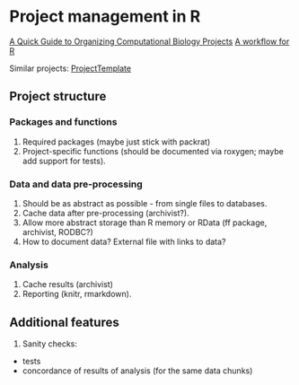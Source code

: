 # Project management in R

[A Quick Guide to Organizing Computational Biology Projects](http://journals.plos.org/ploscompbiol/article?id=10.1371/journal.pcbi.1000424)
[A workflow for R](http://blog.revolutionanalytics.com/2010/10/a-workflow-for-r.html)

Similar projects:
[ProjectTemplate](http://projecttemplate.net/)

## Project structure

### Packages and functions
1. Required packages (maybe just stick with packrat)
2. Project-specific functions (should be documented via roxygen; maybe add support for tests).

### Data and data pre-processing
1. Should be as abstract as possible - from single files to databases.
2. Cache data after pre-processing (archivist?).
3. Allow more abstract storage than R memory or RData (ff package, archivist, RODBC?)
4. How to document data? External file with links to data?

### Analysis
1. Cache results (archivist)
2. Reporting (knitr, rmarkdown).

## Additional features

1. Sanity checks:
 - tests
 - concordance of results of analysis (for the same data chunks)

